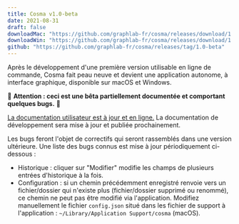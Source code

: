 ```yaml
---
title: Cosma v1.0-beta
date: 2021-08-31
draft: false
downloadMac: "https://github.com/graphlab-fr/cosma/releases/download/1.0-beta/Cosma.app.zip"
downloadWin: "https://github.com/graphlab-fr/cosma/releases/download/1.0-beta/Cosma.exe"
github: "https://github.com/graphlab-fr/cosma/releases/tag/1.0-beta"
---
```


Après le développement d'une première version utilisable en ligne de commande, Cosma fait peau neuve et devient une application autonome, à interface graphique, disponible sur macOS et Windows.

🚧 **Attention : ceci est une bêta partiellement documentée et comportant quelques bugs.** 🚧

[La documentation utilisateur est à jour et en ligne.](https://cosma.graphlab.fr/docs/) La documentation de développement sera mise à jour et publiée prochainement.

Les bugs feront l'objet de correctifs qui seront rassemblés dans une version ultérieure. Une liste des bugs connus est mise à jour périodiquement ci-dessous :

- Historique : cliquer sur "Modifier" modifie les champs de plusieurs entrées d'historique à la fois.
- Configuration : si un chemin précédemment enregistré renvoie vers un fichier/dossier qui n'existe plus (fichier/dossier supprimé ou renommé), ce chemin ne peut pas être modifié via l'application. Modifiez manuellement le fichier `config.json` situé dans les fichier de support à l'application : `~/Library/Application Support/cosma` (macOS).